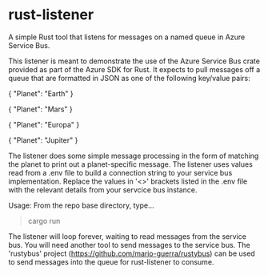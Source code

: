 # rust-listener
A simple Rust tool that listens for messages on a named queue in Azure Service Bus. 

This listener is meant to demonstrate the use of the Azure Service Bus crate provided as part of the Azure SDK for Rust.
It expects to pull messages off a queue that are formatted in JSON as one of the following key/value pairs:

{
    "Planet": "Earth"
}

{
    "Planet": "Mars"
}

{
    "Planet": "Europa"
}

{
    "Planet": "Jupiter"
}

The listener does some simple message processing in the form of matching the planet to print out a planet-specific message.
The listener uses values read from a .env file to build a connection string to your service bus implementation.
Replace the values in '<>' brackets listed in the .env file with the relevant details from your servcice bus instance.

Usage:
From the repo base directory, type...
>cargo run

The listener will loop forever, waiting to read messages from the service bus. You will need another tool to send messages to the service bus.
The 'rustybus' project (https://github.com/mario-guerra/rustybus) can be used to send messages into the queue for rust-listener to consume. 
